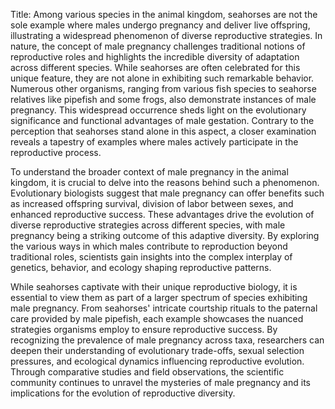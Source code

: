 Title: Among various species in the animal kingdom, seahorses are not the sole example where males undergo pregnancy and deliver live offspring, illustrating a widespread phenomenon of diverse reproductive strategies.
In nature, the concept of male pregnancy challenges traditional notions of reproductive roles and highlights the incredible diversity of adaptation across different species. While seahorses are often celebrated for this unique feature, they are not alone in exhibiting such remarkable behavior. Numerous other organisms, ranging from various fish species to seahorse relatives like pipefish and some frogs, also demonstrate instances of male pregnancy. This widespread occurrence sheds light on the evolutionary significance and functional advantages of male gestation. Contrary to the perception that seahorses stand alone in this aspect, a closer examination reveals a tapestry of examples where males actively participate in the reproductive process.

To understand the broader context of male pregnancy in the animal kingdom, it is crucial to delve into the reasons behind such a phenomenon. Evolutionary biologists suggest that male pregnancy can offer benefits such as increased offspring survival, division of labor between sexes, and enhanced reproductive success. These advantages drive the evolution of diverse reproductive strategies across different species, with male pregnancy being a striking outcome of this adaptive diversity. By exploring the various ways in which males contribute to reproduction beyond traditional roles, scientists gain insights into the complex interplay of genetics, behavior, and ecology shaping reproductive patterns.

While seahorses captivate with their unique reproductive biology, it is essential to view them as part of a larger spectrum of species exhibiting male pregnancy. From seahorses' intricate courtship rituals to the paternal care provided by male pipefish, each example showcases the nuanced strategies organisms employ to ensure reproductive success. By recognizing the prevalence of male pregnancy across taxa, researchers can deepen their understanding of evolutionary trade-offs, sexual selection pressures, and ecological dynamics influencing reproductive evolution. Through comparative studies and field observations, the scientific community continues to unravel the mysteries of male pregnancy and its implications for the evolution of reproductive diversity.